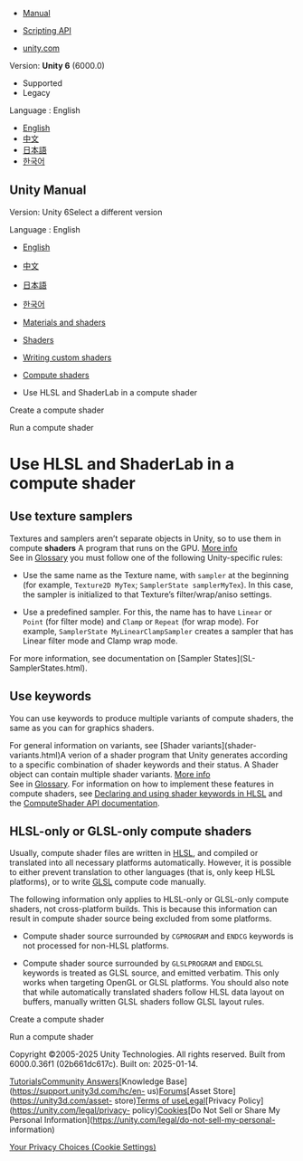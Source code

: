 [](https://docs.unity3d.com)

  * [Manual](../Manual/index.html)
  * [Scripting API](../ScriptReference/index.html)

  * [unity.com](https://unity.com/)

Version: **Unity 6** (6000.0)

  * Supported
  * Legacy

Language : English

  * [English](/Manual/class-ComputeShader-hlsl-shaderlab.html)
  * [中文](/cn/current/Manual/class-ComputeShader-hlsl-shaderlab.html)
  * [日本語](/ja/current/Manual/class-ComputeShader-hlsl-shaderlab.html)
  * [한국어](/kr/current/Manual/class-ComputeShader-hlsl-shaderlab.html)

[](https://docs.unity3d.com)

## Unity Manual

Version: Unity 6Select a different version

Language : English

  * [English](/Manual/class-ComputeShader-hlsl-shaderlab.html)
  * [中文](/cn/current/Manual/class-ComputeShader-hlsl-shaderlab.html)
  * [日本語](/ja/current/Manual/class-ComputeShader-hlsl-shaderlab.html)
  * [한국어](/kr/current/Manual/class-ComputeShader-hlsl-shaderlab.html)

  * [Materials and shaders](materials-and-shaders.html)
  * [Shaders](Shaders.html)
  * [Writing custom shaders](writing-custom-shaders.html)
  * [Compute shaders](class-ComputeShader.html)
  * Use HLSL and ShaderLab in a compute shader

[](class-ComputeShader-create.html)

Create a compute shader

[](class-ComputeShader-run.html)

Run a compute shader

# Use HLSL and ShaderLab in a compute shader

## Use texture samplers

Textures and samplers aren’t separate objects in Unity, so to use them in
compute **shaders** A program that runs on the GPU. [More info](Shaders.html)  
See in [Glossary](Glossary.html#Shader) you must follow one of the following
Unity-specific rules:

  * Use the same name as the Texture name, with `sampler` at the beginning (for example, `Texture2D MyTex`; `SamplerState samplerMyTex`). In this case, the sampler is initialized to that Texture’s filter/wrap/aniso settings.

  * Use a predefined sampler. For this, the name has to have `Linear` or `Point` (for filter mode) and `Clamp` or `Repeat` (for wrap mode). For example, `SamplerState MyLinearClampSampler` creates a sampler that has Linear filter mode and Clamp wrap mode.

For more information, see documentation on [Sampler States](SL-
SamplerStates.html).

## Use keywords

You can use keywords to produce multiple variants of compute shaders, the same
as you can for graphics shaders.

For general information on variants, see [Shader variants](shader-
variants.html)A verion of a shader program that Unity generates according to a
specific combination of shader keywords and their status. A Shader object can
contain multiple shader variants. [More info](shader-variants.html)  
See in [Glossary](Glossary.html#Shadervariant). For information on how to
implement these features in compute shaders, see [Declaring and using shader
keywords in HLSL](SL-MultipleProgramVariants.html) and the [ComputeShader API
documentation](../ScriptReference/ComputeShader.html).

## HLSL-only or GLSL-only compute shaders

Usually, compute shader files are written in
[HLSL](https://en.wikipedia.org/wiki/High-Level_Shading_Language), and
compiled or translated into all necessary platforms automatically. However, it
is possible to either prevent translation to other languages (that is, only
keep HLSL platforms), or to write
[GLSL](https://en.wikipedia.org/wiki/OpenGL_Shading_Language) compute code
manually.

The following information only applies to HLSL-only or GLSL-only compute
shaders, not cross-platform builds. This is because this information can
result in compute shader source being excluded from some platforms.

  * Compute shader source surrounded by `CGPROGRAM` and `ENDCG` keywords is not processed for non-HLSL platforms.

  * Compute shader source surrounded by `GLSLPROGRAM` and `ENDGLSL` keywords is treated as GLSL source, and emitted verbatim. This only works when targeting OpenGL or GLSL platforms. You should also note that while automatically translated shaders follow HLSL data layout on buffers, manually written GLSL shaders follow GLSL layout rules.

[](class-ComputeShader-create.html)

Create a compute shader

[](class-ComputeShader-run.html)

Run a compute shader

Copyright ©2005-2025 Unity Technologies. All rights reserved. Built from
6000.0.36f1 (02b661dc617c). Built on: 2025-01-14.

[Tutorials](https://learn.unity.com/)[Community
Answers](https://answers.unity3d.com)[Knowledge
Base](https://support.unity3d.com/hc/en-
us)[Forums](https://forum.unity3d.com)[Asset Store](https://unity3d.com/asset-
store)[Terms of
use](https://docs.unity3d.com/Manual/TermsOfUse.html)[Legal](https://unity.com/legal)[Privacy
Policy](https://unity.com/legal/privacy-
policy)[Cookies](https://unity.com/legal/cookie-policy)[Do Not Sell or Share
My Personal Information](https://unity.com/legal/do-not-sell-my-personal-
information)

[Your Privacy Choices (Cookie Settings)](javascript:void\(0\);)

